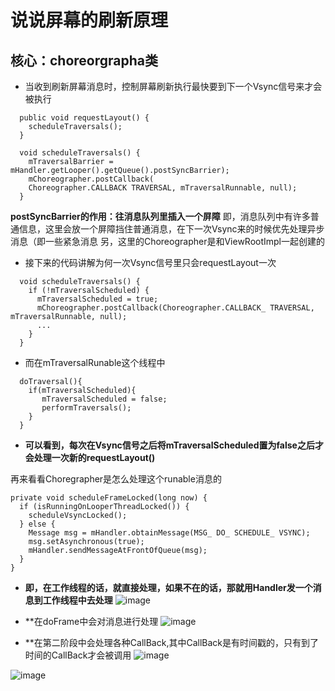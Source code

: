 # 说说屏幕的刷新原理
## 核心：choreorgrapha类  
  * 当收到刷新屏幕消息时，控制屏幕刷新执行最快要到下一个Vsync信号来才会被执行
```
  public void requestLayout() {
    scheduleTraversals();
  }
  
  void scheduleTraversals() {
    mTraversalBarrier = mHandler.getLooper().getQueue().postSyncBarrier);
    mChoreographer.postCallback(
    Choreographer.CALLBACK TRAVERSAL, mTraversalRunnable, null);
  }
```
  **postSyncBarrier的作用：往消息队列里插入一个屏障**
  即，消息队列中有许多普通信息，这里会放一个屏障挡住普通消息，在下一次Vsync来的时候优先处理异步消息（即一些紧急消息
  另，这里的Choreographer是和ViewRootImpl一起创建的
  
* 接下来的代码讲解为何一次Vsync信号里只会requestLayout一次
```
  void scheduleTraversals() {
    if (!mTraversalScheduled) {
      mTraversalScheduled = true;
      mChoreographer.postCallback(Choreographer.CALLBACK_ TRAVERSAL, mTraversalRunnable, null);
      ...
    }
  }
```
* 而在mTraversalRunable这个线程中
```
  doTraversal(){
    if(mTraversalScheduled){
       mTraversalScheduled = false;
       performTraversals();
    }
  }
```
* **可以看到，每次在Vsync信号之后将mTraversalScheduled置为false之后才会处理一次新的requestLayout()**

再来看看Choregrapher是怎么处理这个runable消息的
```
private void scheduleFrameLocked(long now) {
  if (isRunningOnLooperThreadLocked()) {
    scheduleVsyncLocked();
  } else {
    Message msg = mHandler.obtainMessage(MSG_ DO_ SCHEDULE_ VSYNC);
    msg.setAsynchronous(true);
    mHandler.sendMessageAtFrontOfQueue(msg);
  }
}
```
* **即，在工作线程的话，就直接处理，如果不在的话，那就用Handler发一个消息到工作线程中去处理**
![image](https://user-images.githubusercontent.com/32014204/112798038-e5d36100-909e-11eb-8993-f43b85daaf21.png)



* **在doFrame中会对消息进行处理
![image](https://user-images.githubusercontent.com/32014204/112798133-0bf90100-909f-11eb-9343-d26a0669e899.png)



* **在第二阶段中会处理各种CallBack,其中CallBack是有时间戳的，只有到了时间的CallBack才会被调用
![image](https://user-images.githubusercontent.com/32014204/112798305-4bbfe880-909f-11eb-84a1-acb5cfbcfddd.png)



![image](https://user-images.githubusercontent.com/32014204/112797886-a7d63d00-909e-11eb-8dc6-eaa71db10152.png)

